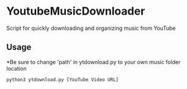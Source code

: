 # YoutubeMusicDownloader
Script for quickly downloading and organizing music from YouTube

## Usage

*Be sure to change 'path' in ytdownload.py to your own music folder location
```shell
python3 ytdownload.py [YouTube Video URL]
```
